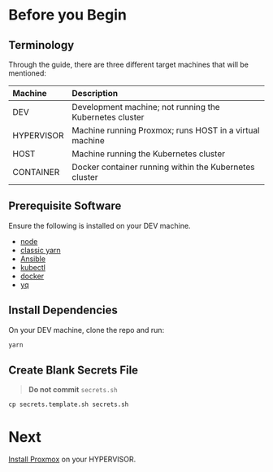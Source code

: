 # Before you Begin

## Terminology

Through the guide, there are three different target machines that will be mentioned:

| Machine    | Description                                             |
| :--------- | :------------------------------------------------------ |
| DEV        | Development machine; not running the Kubernetes cluster |
| HYPERVISOR | Machine running Proxmox; runs HOST in a virtual machine |
| HOST       | Machine running the Kubernetes cluster                  |
| CONTAINER  | Docker container running within the Kubernetes cluster  |

## Prerequisite Software

Ensure the following is installed on your DEV machine.

- [node](https://nodejs.org/en/download/)
- [classic yarn](https://classic.yarnpkg.com/en/docs/install/#mac-stable)
- [Ansible](https://docs.ansible.com/ansible/latest/installation_guide/intro_installation.html)
- [kubectl](https://kubernetes.io/docs/tasks/tools/install-kubectl/)
- [docker](https://docs.docker.com/get-docker/)
- [yq](https://mikefarah.github.io/yq/)

## Install Dependencies

On your DEV machine, clone the repo and run:

```bash
yarn
```

## Create Blank Secrets File

> **Do not commit** `secrets.sh`

```
cp secrets.template.sh secrets.sh
```

# Next

[Install Proxmox](./01-installation-proxmox) on your HYPERVISOR.
